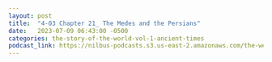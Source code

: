 ```yaml
---
layout: post
title:  "4-03 Chapter 21_ The Medes and the Persians"
date:   2023-07-09 06:43:00 -0500
categories: the-story-of-the-world-vol-1-ancient-times
podcast_link: https://nilbus-podcasts.s3.us-east-2.amazonaws.com/the-well-trained-mind/The%20Story%20of%20the%20World%20Vol.%201%20Ancient%20Times/4-03%20Chapter%2021_%20The%20Medes%20and%20the%20Persians.mp3
---
```

